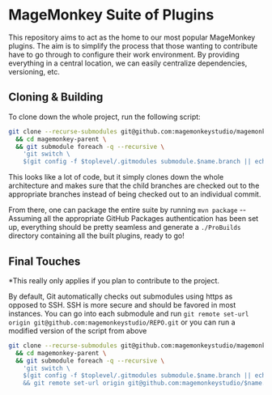 # MageMonkey Suite of Plugins

This repository aims to act as the home to our most popular MageMonkey plugins. The aim is to simplify the process
that those wanting to contribute have to go through to configure their work environment. By providing
everything in a central location, we can easily centralize dependencies, versioning, etc.

## Cloning & Building

To clone down the whole project, run the following script:

```bash
git clone --recurse-submodules git@github.com:magemonkeystudio/magemonkey-parent.git \
  && cd magemonkey-parent \
  && git submodule foreach -q --recursive \
    'git switch \
    $(git config -f $toplevel/.gitmodules submodule.$name.branch || echo dev)'
```

This looks like a lot of code, but it simply clones down the whole architecture and makes sure that the
child branches are checked out to the appropriate branches instead of being checked out to an individual commit.

From there, one can package the entire suite by running `mvn package` -- Assuming all the appropriate GitHub
Packages authentication has been set up, everything should be pretty seamless and generate a `./ProBuilds`
directory containing all the built plugins, ready to go!

## Final Touches

*This really only applies if you plan to contribute to the project.

By default, Git automatically checks out submodules using https as opposed to SSH. SSH is more secure and
should be favored in most instances. You can go into each submodule and run
`git remote set-url origin git@github.com:magemonkeystudio/REPO.git`
or you can run a modified version of the script from above

```bash
git clone --recurse-submodules git@github.com:magemonkeystudio/magemonkey-parent.git \
  && cd magemonkey-parent \
  && git submodule foreach -q --recursive \
    'git switch \
    $(git config -f $toplevel/.gitmodules submodule.$name.branch || echo dev) \
    && git remote set-url origin git@github.com:magemonkeystudio/$name.git'
```
